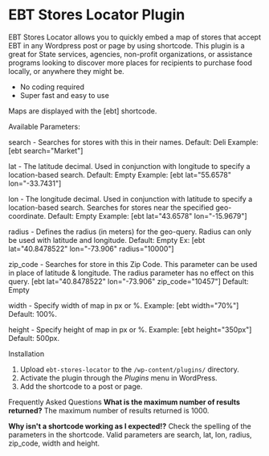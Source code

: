# EBT Stores Locator Plugin

EBT Stores Locator allows you to quickly embed a map of stores that accept EBT in any Wordpress post or page by using shortcode. 
This plugin is a great for State services, agencies, non-profit organizations, or assistance programs looking to discover more places for recipients to purchase food locally, or anywhere they might be.

* No coding required
* Super fast and easy to use
 
Maps are displayed with the [ebt] shortcode.

Available Parameters:

search - Searches for stores with this in their names. 
Default: Deli
Example: [ebt search="Market"]

lat - The latitude decimal. Used in conjunction with longitude to specify a location-based search. 
Default: Empty
Example: [ebt lat="55.6578" lon="-33.7431"]

lon - The longitude decimal. Used in conjunction with latitude to specify a location-based search. Searches for stores near the specified geo-coordinate. 
Default: Empty 
Example: [ebt lat="43.6578" lon="-15.9679"]

radius - Defines the radius (in meters) for the geo-query. Radius can only be used with latitude and longitude. 
Default: Empty
Ex: [ebt lat="40.8478522" lon="-73.906" radius="10000"]

zip_code - Searches for store in this Zip Code. This parameter can be used in place of latitude & longitude. The radius parameter has no effect on this query. 
[ebt lat="40.8478522" lon="-73.906" zip_code="10457"]
Default: Empty

width - Specify width of map in px or %. 
Example: [ebt width="70%"]
Default: 100%. 

height - Specify height of map in px or %. 
Example: [ebt height="350px"]
Default: 500px.

Installation

1. Upload `ebt-stores-locator` to the `/wp-content/plugins/` directory.
2. Activate the plugin through the *Plugins* menu in WordPress.
3. Add the shortcode to a post or page.

Frequently Asked Questions
**What is the maximum number of results returned?**
The maximum number of results returned is 1000.

**Why isn't a shortcode working as I expected!?**
Check the spelling of the parameters in the shortcode. Valid parameters are search, lat, lon, radius, zip_code, width and height.
